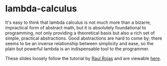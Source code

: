 # lambda-calculus

It's easy to think that lambda calculus is not much more than a bizarre, impractical form of abstract math, but it is absolutely foundational to programming, not only providing a theoretical basis but also a rich set of simple, practical abstractions. Good abstractions are hard to come by; there seems to be an inverse relationship between simplicity and ease, so the plain but powerful lambda is an indispensable tool to the programmer.

These slides loosely follow the tutorial by [Raul Rojas](http://www.inf.fu-berlin.de/lehre/WS03/alpi/lambda.pdf) and are viewable [here](http://cem3394.github.io/lambda-calculus).

